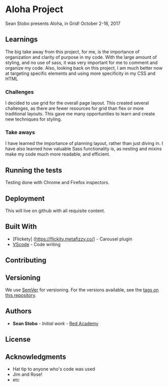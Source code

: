 # Aloha Project
 
Sean Stobo presents Aloha, in Grid! October 2-16, 2017

## Learnings

The big take away from this project, for me, is the importance of organization and clarity of purpose in my code. With the large amount of styling, and no use of sass, it was very important for me to comment and organize my code. Also, looking back on this project, I am much better now at targeting specific elements and using more specificity in my CSS and HTML

### Challenges

I decided to use grid for the overall page layout. This created several challenges, as there are fewer resources for grid than flex or more traditional layouts. This gave me many opportunities to learn and create new techniques for styling.

### Take aways

I have learned the importance of planning layout, rather than just diving in. I have also learned how valuable Sass functionality is, as nesting and mixins make my code much more readable, and efficient.

## Running the tests

Testing done with Chrome and Firefox inspectors.

## Deployment

This will live on github with all requisite content.

## Built With

* [Flickety] (https://flickity.metafizzy.co/) - Carousel plugin
* [VScode](vscode.com) - Code writing 


## Contributing


## Versioning

We use [SemVer](http://semver.org/) for versioning. For the versions available, see the [tags on this repository](https://github.com/your/project/tags). 

## Authors

* **Sean Stobo** - *Initial work* - [Red Academy](seanstobo@gmail.com)


## License

## Acknowledgments

* Hat tip to anyone who's code was used
* Jim and Rose!
* etc

